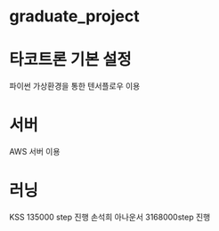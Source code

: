 # graduate_project


# 타코트론 기본 설정
 파이썬 가상환경을 통한 텐서플로우 이용
 
 
# 서버
AWS 서버 이용

# 러닝 
KSS 135000 step 진행
손석희 아나운서 3168000step 진행

